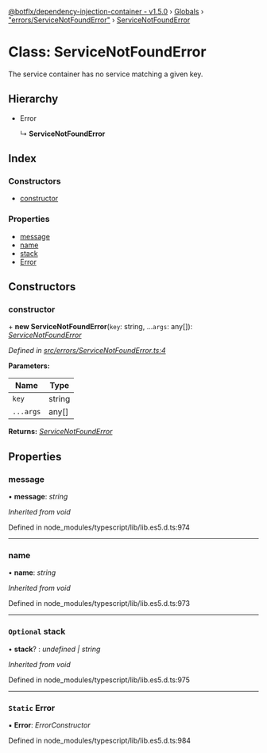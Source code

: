 [@botflx/dependency-injection-container - v1.5.0](../README.md) › [Globals](../globals.md) › ["errors/ServiceNotFoundError"](../modules/_errors_servicenotfounderror_.md) › [ServiceNotFoundError](_errors_servicenotfounderror_.servicenotfounderror.md)

# Class: ServiceNotFoundError

The service container has no service matching a given key.

## Hierarchy

* Error

  ↳ **ServiceNotFoundError**

## Index

### Constructors

* [constructor](_errors_servicenotfounderror_.servicenotfounderror.md#constructor)

### Properties

* [message](_errors_servicenotfounderror_.servicenotfounderror.md#message)
* [name](_errors_servicenotfounderror_.servicenotfounderror.md#name)
* [stack](_errors_servicenotfounderror_.servicenotfounderror.md#optional-stack)
* [Error](_errors_servicenotfounderror_.servicenotfounderror.md#static-error)

## Constructors

###  constructor

\+ **new ServiceNotFoundError**(`key`: string, ...`args`: any[]): *[ServiceNotFoundError](_errors_servicenotfounderror_.servicenotfounderror.md)*

*Defined in [src/errors/ServiceNotFoundError.ts:4](https://github.com/botflux/dependency-injection-container/blob/be695a3/src/errors/ServiceNotFoundError.ts#L4)*

**Parameters:**

Name | Type |
------ | ------ |
`key` | string |
`...args` | any[] |

**Returns:** *[ServiceNotFoundError](_errors_servicenotfounderror_.servicenotfounderror.md)*

## Properties

###  message

• **message**: *string*

*Inherited from void*

Defined in node_modules/typescript/lib/lib.es5.d.ts:974

___

###  name

• **name**: *string*

*Inherited from void*

Defined in node_modules/typescript/lib/lib.es5.d.ts:973

___

### `Optional` stack

• **stack**? : *undefined | string*

*Inherited from void*

Defined in node_modules/typescript/lib/lib.es5.d.ts:975

___

### `Static` Error

▪ **Error**: *ErrorConstructor*

Defined in node_modules/typescript/lib/lib.es5.d.ts:984
